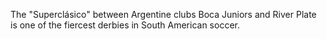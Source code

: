 The "Superclásico" between Argentine clubs Boca Juniors and River Plate is one of the fiercest derbies in South American soccer.
